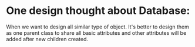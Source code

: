 # One design thought about Database:

When we want to design all similar type of object. It's better to design them as one parent class to share all basic attributes and other attributes will be added after new children created.
